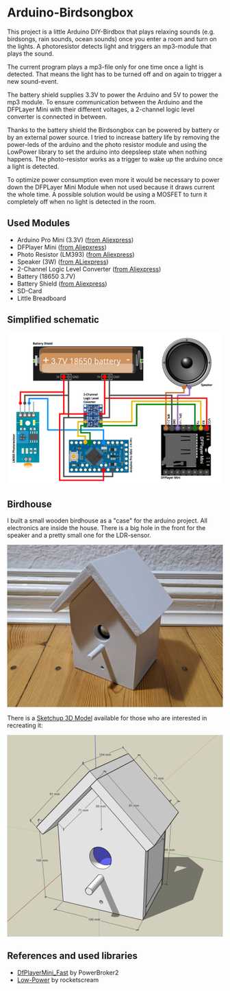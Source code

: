 # Arduino-Birdsongbox

This project is a little Arduino  DIY-Birdbox that plays relaxing sounds (e.g. birdsongs, rain sounds, ocean sounds) once you enter a room and turn on the lights. A photoresistor detects light and triggers an mp3-module that plays the sound.

The current program plays a mp3-file only for one time once a light is detected. That means the light has to be turned off and on again to trigger a new sound-event.

The battery shield supplies 3.3V to power the Arduino and 5V to power the mp3 module. To ensure communication between the Arduino and the DFPLayer Mini with their different voltages, a 2-channel logic level converter is connected in between.

Thanks to the battery shield the Birdsongbox can be powered by battery or by an external power source. I tried to increase battery life by removing the power-leds of the arduino and the photo resistor module and using the LowPower library to set the arduino into deepsleep state when nothing happens. The photo-resistor works as a trigger to wake up the arduino once a light is detected.

To optimize power consumption even more it would  be necessary to power down the DFPLayer Mini Module when not used because it draws current the whole time. A possible solution would be using a MOSFET to turn it completely off when no light is detected in the room.

## Used Modules
- Arduino Pro Mini (3.3V) ([from Aliexpress](https://www.aliexpress.com/item/1005005682257328.html?spm=a2g0o.order_list.order_list_main.170.21ef1802MG1nAd))
- DFPlayer Mini ([from Aliepxress](https://www.aliexpress.com/item/1005005656568976.html?spm=a2g0o.order_list.order_list_main.94.33761802lrz29v))
- Photo Resistor (LM393) ([from Aliexpress](https://www.aliexpress.com/item/1005006157949482.html?spm=a2g0o.order_list.order_list_main.5.21ef1802MG1nAd))
- Speaker (3W) ([from ALiexpress](https://www.aliexpress.com/item/1005005699690954.html?spm=a2g0o.order_list.order_list_main.98.1f331802L8Zf65))
- 2-Channel Logic Level Converter ([from Aliexpress](https://www.aliexpress.com/item/1005002976498419.html?spm=a2g0o.order_list.order_list_main.52.21ef1802MG1nAd))
- Battery (18650 3.7V)
- Battery Shield ([from Aliexpress](https://www.aliexpress.com/item/1005007052223730.html?spm=a2g0o.order_list.order_list_main.33.33761802lrz29v))
- SD-Card
- Little Breadboard

## Simplified schematic

![](https://github.com/sanchopansen/Arduino-Birdsongbox/blob/main/schematic/birdsongbox_simple_schematic.png)

## Birdhouse
I built a small wooden birdhouse as a "case" for the arduino project. All electronics are inside the house. There is a big hole in the front for the speaker and a pretty small one for the LDR-sensor.

![](https://github.com/sanchopansen/Arduino-Birdsongbox/blob/bf54da6a8fc876d26d508ed0c24a10647eb99b33/pictures/pic1.jpeg)

There is a [Sketchup 3D Model](https://app.sketchup.com/share/tc/europe/pDmHIHXdnNE?stoken=lQ4t4gSU8HMbl9oz2908T24pAfAkvAikkbDwahcQJXhCgqBh8PKOoobSniSJDw6E&source=web!) available for those who are interested in recreating it:

![](https://github.com/sanchopansen/Arduino-Birdsongbox/blob/02a27dd52c7891c56a3dc949c97e2f10bf2a3a6f/pictures/sketchup_model.png)



## References and used libraries
- [DfPlayerMini_Fast](https://github.com/PowerBroker2/DFPlayerMini_Fast) by PowerBroker2
- [Low-Power](https://github.com/rocketscream/Low-Power/tree/master) by rocketscream


